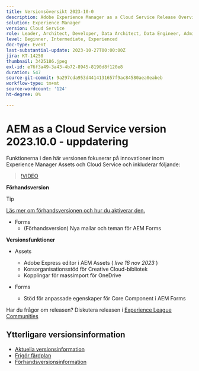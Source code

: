 ```yaml
---
title: Versionsöversikt 2023-10-0
description: Adobe Experience Manager as a Cloud Service Release Overview Video 2023.10.0
solution: Experience Manager
version: Cloud Service
role: Leader, Architect, Developer, Data Architect, Data Engineer, Admin, User
level: Beginner, Intermediate, Experienced
doc-type: Event
last-substantial-update: 2023-10-27T00:00:00Z
jira: KT-14250
thumbnail: 3425186.jpeg
exl-id: e76f3a49-3a43-4b72-8945-8190d8f120e8
duration: 547
source-git-commit: 9a297cda953d4414131657f9ac84580aea0eabeb
workflow-type: tm+mt
source-wordcount: '124'
ht-degree: 0%

---
```


# AEM as a Cloud Service version 2023.10.0 - uppdatering

Funktionerna i den här versionen fokuserar på innovationer inom Experience Manager Assets och Cloud Service och inkluderar följande:

>[!VIDEO](https://video.tv.adobe.com/v/3425186/?learn=on)

**Förhandsversion**

>[!TIP]
>
>[Läs mer om förhandsversionen och hur du aktiverar den.](https://experienceleague.adobe.com/docs/experience-manager-cloud-service/content/release-notes/prerelease.html)

* Forms
   * (Förhandsversion) Nya mallar och teman för AEM Forms

**Versionsfunktioner**

* Assets
   * Adobe Express editor i AEM Assets ( *live 16 nov 2023* )
   * Korsorganisationsstöd för Creative Cloud-bibliotek
   * Kopplingar för massimport för OneDrive

* Forms
   * Stöd för anpassade egenskaper för Core Component i AEM Forms

Har du frågor om releasen?  Diskutera releasen i [Experience League Communities](https://adobe.ly/474hr8v)

## Ytterligare versionsinformation

* [Aktuella versionsinformation](https://experienceleague.adobe.com/docs/experience-manager-cloud-service/content/release-notes/home.html)
* [Frigör färdplan](https://experienceleague.adobe.com/docs/experience-manager-release-information/aem-release-updates/update-releases-roadmap.html)
* [Förhandsversionsinformation](https://experienceleague.adobe.com/docs/experience-manager-cloud-service/content/release-notes/prerelease.html)

